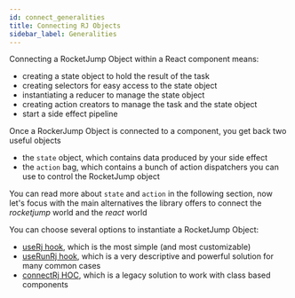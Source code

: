 ```yaml
---
id: connect_generalities
title: Connecting RJ Objects
sidebar_label: Generalities
---
```

Connecting a RocketJump Object within a React component means:

- creating a state object to hold the result of the task
- creating selectors for easy access to the state object
- instantiating a reducer to manage the state object
- creating action creators to manage the task and the state object
- start a side effect pipeline

Once a RockerJump Object is connected to a component, you get back two useful objects
- the `state` object, which contains data produced by your side effect
- the `action` bag, which contains a bunch of action dispatchers you can use to control the RocketJump object

You can read more about `state` and `action` in the following section, now let's focus with the main alternatives the library offers to connect the *rocketjump* world and the *react* world

You can choose several options to instantiate a RocketJump Object:
- [useRj hook](connect_userj.md), which is the most simple (and most customizable)
- [useRunRj hook](connect_userunrj.md), which is a very descriptive and powerful solution for many common cases
- [connectRj HOC](connect_connectrj.md), which is a legacy solution to work with class based components

